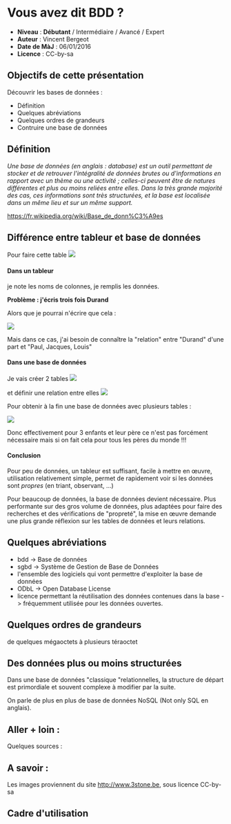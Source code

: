 # Vous avez dit BDD ?

- **Niveau** : **Débutant** / Intermédiaire / Avancé / Expert
- **Auteur** : Vincent Bergeot
- **Date de MàJ** : 06/01/2016
- **Licence** : CC-by-sa

## Objectifs de cette présentation
Découvrir les bases de données :

- Définition
- Quelques abréviations
- Quelques ordres de grandeurs
- Contruire une base de données

## Définition
*Une base de données (en anglais : database) est un outil permettant de stocker et de retrouver l'intégralité de données brutes ou d'informations en rapport avec un thème ou une activité ; celles-ci peuvent être de natures différentes et plus ou moins reliées entre elles. Dans la très grande majorité des cas, ces informations sont très structurées, et la base est localisée dans un même lieu et sur un même support.*

https://fr.wikipedia.org/wiki/Base_de_donn%C3%A9es

## Différence entre tableur et base de données

Pour faire cette table ![](https://raw.githubusercontent.com/vinber/data33/master/presentations_diverses/img/bdd-01.png)

#### Dans un tableur
je note les noms de colonnes, je remplis les données.

**Problème : j'écris trois fois Durand**

Alors que je pourrai n'écrire que cela :

![](https://raw.githubusercontent.com/vinber/data33/master/presentations_diverses/img/bdd-02.png)

Mais dans ce cas, j'ai besoin de connaître la "relation" entre "Durand" d'une part et "Paul, Jacques, Louis"

#### Dans une base de données
Je vais créer 2 tables 
![](https://raw.githubusercontent.com/vinber/data33/master/presentations_diverses/img/bdd-03.png)

et définir une relation entre elles ![](https://raw.githubusercontent.com/vinber/data33/master/presentations_diverses/img/bdd-04.png)

Pour obtenir à la fin une base de données avec plusieurs tables :

![](https://raw.githubusercontent.com/vinber/data33/master/presentations_diverses/img/bdd-05.png)

Donc effectivement pour 3 enfants et leur père ce n'est pas forcément nécessaire mais si on fait cela pour tous les pères du monde !!!

#### Conclusion
Pour peu de données, un tableur est suffisant, facile à mettre en œuvre, utilisation relativement simple, permet de rapidement voir si les données sont *propres* (en triant, observant, ...)

Pour beaucoup de données, la base de données devient nécessaire. Plus performante sur des gros volume de données, plus adaptées pour faire des recherches et des vérifications de "propreté", la mise en œuvre demande une plus grande réflexion sur les tables de données et leurs relations.

## Quelques abréviations
- bdd -> Base de données
- sgbd -> Système de Gestion de Base de Données
 - l'ensemble des logiciels qui vont permettre d'exploiter la base de données
- ODbL -> Open Database License
 - licence permettant la réutilisation des données contenues dans la base -> fréquemment utilisée pour les données ouvertes.

## Quelques ordres de grandeurs
de quelques mégaoctets à plusieurs téraoctet

## Des données plus ou moins structurées
Dans une base de données "classique "relationnelles, la structure de départ est primordiale et souvent complexe à modifier par la suite.

On parle de plus en plus de base de données NoSQL (Not only SQL en anglais).

## Aller + loin : 
Quelques sources : 

## A savoir : 
Les images proviennent du site http://www.3stone.be, sous licence CC-by-sa

## Cadre d'utilisation
